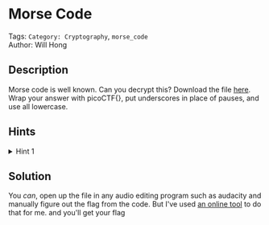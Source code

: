 # Morse Code

Tags: `Category: Cryptography`, `morse_code`\
Author: Will Hong

## Description

Morse code is well known. Can you decrypt this?
Download the file [here](https://artifacts.picoctf.net/c/235/morse_chal.wav).
Wrap your answer with picoCTF{}, put underscores in place of pauses, and use all lowercase.

## Hints

<details>
<summary>Hint 1</summary>

Audacity is a really good program to analyze morse code audio.

</details>

## Solution

You *can*, open up the file in any audio editing program such as audacity and manually figure out the flag from the code. But I've used [an online tool](https://morsecode.world/international/decoder/audio-decoder-adaptive.html) to do that for me. and you'll get your flag
